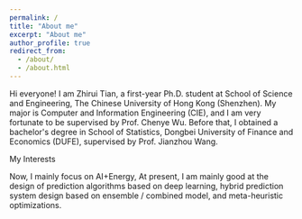 ```yaml
---
permalink: /
title: "About me"
excerpt: "About me"
author_profile: true
redirect_from: 
  - /about/
  - /about.html
---
```

Hi everyone! I am Zhirui Tian, a first-year Ph.D. student at School of Science and Engineering, The Chinese University of Hong Kong (Shenzhen). My major is Computer and Information Engineering (CIE), and I am very fortunate to be supervised by Prof. Chenye Wu. Before that, I obtained a bachelor's degree in School of Statistics, Dongbei University of Finance and Economics (DUFE), supervised by Prof. Jianzhou Wang. 

My Interests

Now, I mainly focus on AI+Energy, At present, I am mainly good at the design of prediction algorithms based on deep learning, hybrid prediction system design based on ensemble / combined model, and meta-heuristic optimizations.

